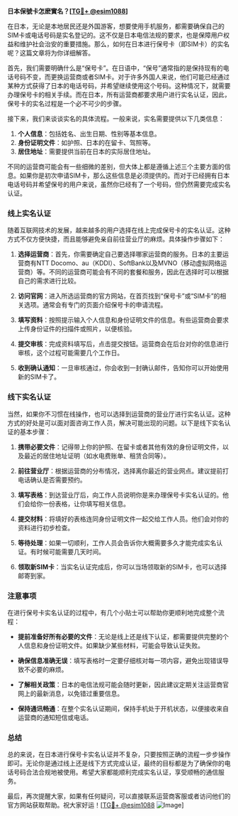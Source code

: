 **日本保號卡怎麽實名？[[TG💪+ @esim1088](https://t.me/s/esim1088)]**

在日本，无论是本地居民还是外国游客，想要使用手机服务，都需要确保自己的SIM卡或电话号码是实名登记的。这不仅是日本电信法规的要求，也是保障用户权益和维护社会治安的重要措施。那么，如何在日本进行保号卡（即SIM卡）的实名呢？这篇文章将为你详细解答。

首先，我们需要明确什么是“保号卡”。在日语中，“保号”通常指的是保持现有的电话号码不变，而更换运营商或者SIM卡。对于许多外国人来说，他们可能已经通过某种方式获得了日本的电话号码，并希望继续使用这个号码。这种情况下，就需要办理保号卡的相关手续。而在日本，所有运营商都要求用户进行实名认证，因此，保号卡的实名过程是一个必不可少的步骤。

接下来，我们来谈谈实名的具体流程。一般来说，实名需要提供以下几类信息：

1. **个人信息**：包括姓名、出生日期、性别等基本信息。
2. **身份证明文件**：如护照、日本的在留卡、驾照等。
3. **居住地址**：需要提供当前在日本的实际居住地址。

不同的运营商可能会有一些细微的差别，但大体上都是遵循上述三个主要方面的信息。如果你是初次申请SIM卡，那么这些信息是必须提供的。而对于已经拥有日本电话号码并希望保号的用户来说，虽然你已经有了一个号码，但仍然需要完成实名认证。

### **线上实名认证**

随着互联网技术的发展，越来越多的用户选择在线上完成保号卡的实名认证。这种方式不仅方便快捷，而且能够避免亲自前往营业厅的麻烦。具体操作步骤如下：

1. **选择运营商**：首先，你需要确定自己要选择哪家运营商的服务。日本的主要运营商有NTT Docomo、au（KDDI）、SoftBank以及MVNO（移动虚拟网络运营商）等。不同的运营商可能会有不同的套餐和服务，因此在选择时可以根据自己的需求进行比较。

2. **访问官网**：进入所选运营商的官方网站，在首页找到“保号卡”或“SIM卡”的相关选项。通常会有专门的页面介绍保号卡的申请流程。

3. **填写资料**：按照提示输入个人信息和身份证明文件的信息。有些运营商会要求上传身份证件的扫描件或照片，以便核验。

4. **提交审核**：完成资料填写后，点击提交按钮。运营商会在后台对你的信息进行审核，这个过程可能需要几个工作日。

5. **收到确认通知**：一旦审核通过，你会收到一封确认邮件，告知你可以开始使用新的SIM卡了。

### **线下实名认证**

当然，如果你不习惯在线操作，也可以选择到运营商的营业厅进行实名认证。这种方式的好处是可以面对面咨询工作人员，解决可能出现的问题。以下是线下实名认证的基本步骤：

1. **携带必要文件**：记得带上你的护照、在留卡或者其他有效的身份证明文件，以及最近的居住地址证明（如水电费账单、租赁合同等）。

2. **前往营业厅**：根据运营商的分布情况，选择离你最近的营业网点。建议提前打电话确认是否需要预约。

3. **填写表格**：到达营业厅后，向工作人员说明你是来办理保号卡实名认证的。他们会给你一份表格，让你填写相关信息。

4. **提交材料**：将填好的表格连同身份证明文件一起交给工作人员。他们会对你的资料进行初步检查。

5. **等待处理**：如果一切顺利，工作人员会告诉你大概需要多久才能完成实名认证。有时候可能需要几天时间。

6. **领取新SIM卡**：当实名认证完成后，你可以当场领取新的SIM卡，也可以选择邮寄到家。

### **注意事项**

在进行保号卡实名认证的过程中，有几个小贴士可以帮助你更顺利地完成整个流程：

- **提前准备好所有必要的文件**：无论是线上还是线下认证，都需要提供完整的个人信息和身份证明文件。如果缺少某些材料，可能会导致认证失败。

- **确保信息准确无误**：填写表格时一定要仔细核对每一项内容，避免出现错误导致不必要的麻烦。

- **了解相关政策**：日本的电信法规可能会随时更新，因此建议定期关注运营商官网上的最新消息，以免错过重要信息。

- **保持通讯畅通**：在整个实名认证期间，保持手机处于开机状态，以便接收来自运营商的通知短信或电话。

### **总结**

总的来说，在日本进行保号卡实名认证并不复杂，只要按照正确的流程一步步操作即可。无论你是通过线上还是线下方式完成认证，最终的目标都是为了确保你的电话号码合法合规地被使用。希望大家都能顺利完成实名认证，享受顺畅的通信服务。

最后，再次提醒大家，如果有任何疑问，可以直接联系运营商客服或者访问他们的官方网站获取帮助。祝大家好运！[[TG💪+ @esim1088](https://t.me/s/esim1088) ![Image](https://i.postimg.cc/4NQfJmqS/Snipaste-2025-05-13-00-14-12.png)]